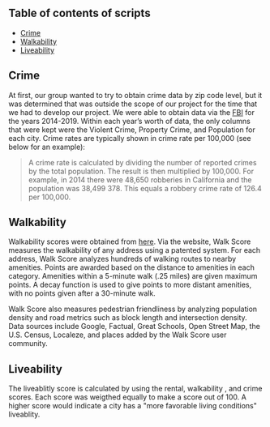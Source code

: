 ## Table of contents of scripts

* [Crime](./crime)
* [Walkability](./walkabilty)
* [Liveability ](./liveablity)

## Crime

At first, our group wanted to try to obtain crime data by zip code level, but it was determined that was outside the scope of our project for the time that we had to develop our project. We were able to obtain data via the [FBI](https://ucr.fbi.gov/crime-in-the-u.s) for the years 2014-2019. Within each year’s worth of data, the only columns that were kept were the Violent Crime, Property Crime, and Population for each city. Crime rates are typically shown in crime rate per 100,000 (see below for an example):

>A crime rate is calculated by dividing the number of reported crimes by the total population.
>The result is then multiplied by 100,000. For example, in 2014 there were 48,650 robberies in California and the population was 38,499 378. This equals a robbery crime rate of 126.4 per 100,000.


## Walkability

Walkability scores were obtained from [here](https://www.walkscore.com/). Via the website, Walk Score measures the walkability of any address using a patented system. For each address, Walk Score analyzes hundreds of walking routes to nearby amenities. Points are awarded based on the distance to amenities in each category. Amenities within a 5-minute walk (.25 miles) are given maximum points. A decay function is used to give points to more distant amenities, with no points given after a 30-minute walk.

Walk Score also measures pedestrian friendliness by analyzing population density and road metrics such as block length and intersection density. Data sources include Google, Factual, Great Schools, Open Street Map, the U.S. Census, Localeze, and places added by the Walk Score user community.


## Liveability

The liveablitly score is calculated by using the rental, walkability , and crime scores. Each score was weigthed equally to make a score out of 100. A higher score would indicate a city has a "more favorable living conditions" liveablity. 